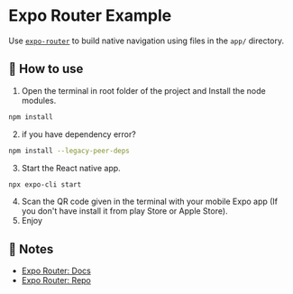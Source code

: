 # Expo Router Example

Use [`expo-router`](https://expo.github.io/router) to build native navigation using files in the `app/` directory.

## 🚀 How to use

1) Open the terminal in root folder of the project and Install the node modules.
```sh
npm install 
```
2) if you have dependency error?
```sh
npm install --legacy-peer-deps
```
3) Start the React native app.
```sh
npx expo-cli start
```
4) Scan the QR code given in the terminal with your mobile Expo app (If you don't have install it from play Store or Apple Store).
5) Enjoy
## 📝 Notes

- [Expo Router: Docs](https://expo.github.io/router)
- [Expo Router: Repo](https://github.com/expo/router)
